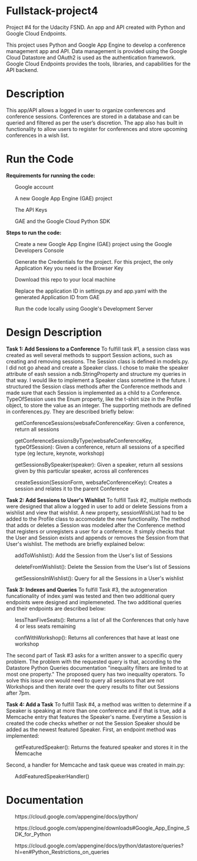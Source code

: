 # Fullstack-project4
Project #4 for the Udacity FSND. An app and API created with Python and Google Cloud Endpoints.

This project uses Python and Google App Engine to develop a conference management app and API. Data management is provided using the Google Cloud Datastore and OAuth2 is used as the authentication framework. Google Cloud Endpoints provides the tools, libraries, and capabilities for the API backend.

<h1>Description</h1>
This app/API allows a logged in user to organize conferences and conference sessions. Conferences are stored in a database and can be queried and filtered as per the user’s discretion. The app also has built in functionality to allow users to register for conferences and store upcoming conferences in a wish list.

<h1>Run the Code</h1>
<b>Requirements for running the code:</b>
<ul>Google account</ul>
<ul>A new Google App Engine (GAE) project</ul>
<ul>The API Keys</ul>
<ul>GAE and the Google Cloud Python SDK</ul>

<b>Steps to run the code:</b>
<ul>Create a new Google App Engine (GAE) project using the Google Developers Console</ul>
<ul>Generate the Credentials for the project. For this project, the only Application Key you need is the Browser Key</ul>
<ul>Download this repo to your local machine</ul>
<ul>Replace the application ID in settings.py and app.yaml with the generated Application ID from GAE</ul>
<ul>Run the code locally using Google's Development Server</ul>

<h1>Design Description</h1>
<b>Task 1: Add Sessions to a Conference</b>
To fulfill task #1, a session class was created as well several methods to support Session actions, such as creating and removing sessions. The Session class is defined in models.py. I did not go ahead and create a Speaker class. I chose to make the speaker attribute of eash session a ndb.StringProperty and structure my queries in that way. I would like to implement a Speaker class sometime in the future. I structured the Session class methods after the Conference methods and made sure that each Session is implemented as a child to a Conference. TypeOfSession uses the Enum property, like the t-shirt size in the Profile object, to store the value as an integer. 
The supporting methods are defined in conferences.py. They are described briefly below:
<ul>getConferenceSessions(websafeConferenceKey: Given a conference, return all sessions</ul>
<ul>getConferenceSessionsByType(websafeConferenceKey, typeOfSession): Given a conference, return all sessions of a specified type (eg lecture, keynote, workshop)</ul>
<ul>getSessionsBySpeaker(speaker): Given a speaker, return all sessions given by this particular speaker, across all conferences</ul>
<ul>createSession(SessionForm, websafeConferenceKey): Creates a session and relates it to the parent Conference</ul>

<b>Task 2: Add Sessions to User's Wishlist</b>
To fulfill Task #2, multiple methods were designed that allow a logged in user to add or delete Sessions from a wishlist and view that wishlist. A new property, sessionWishList had to be added to the Profile class to accomodate the new functionality.
The method that adds or deletes a Session was modeled after the Conference method that registers or unregisters a user for a conference. It simply checks that the User and Session exists and appends or removes the Session from that User's wishlist. The methods are briefly explained below:
<ul>addToWishlist(): Add the Session from the User's list of Sessions</ul>
<ul>deleteFromWishlist(): Delete the Session from the User's list of Sessions</ul>
<ul>getSessionsInWishlist(): Query for all the Sessions in a User's wishlist</ul>

<b>Task 3: Indexes and Queries</b>
To fulfill Task #3, the autogeneration funcationality of index.yaml was tested and then two additional query endpoints were designed and implemeneted. The two additional queries and their endpoints are described below:
<ul>lessThanFiveSeats(): Returns a list of all the Conferences that only have 4 or less seats remaining</ul>
<ul>confWithWorkshop(): Returns all conferences that have at least one workshop</ul>

The second part of Task #3 asks for a written answer to a specific query problem. The problem with the requested query is that, according to the Datastore Python Queries documentation "inequality filters are limited to at most one property." The proposed query has two inequality operators. To solve this issue one would need to query all sessions that are not Workshops and then iterate over the query results to filter out Sessions after 7pm. 

<b>Task 4: Add a Task</b>
To fulfill Task #4, a method was written to determine if a Speaker is speaking at more than one conference and if that is true, add a Memcache entry that features the Speaker's name. Everytime a Session is created the code checks whether or not the Session Speaker should be added as the newest featured Speaker.
First, an endpoint method was implemented:
<ul>getFeaturedSpeaker(): Returns the featured speaker and stores it in the Memcache</ul>
Second, a handler for Memcache and task queue was created in main.py:
<ul>AddFeaturedSpeakerHandler()</ul>

<h1>Documentation</h1>
<ul>https://cloud.google.com/appengine/docs/python/</ul>
<ul>https://cloud.google.com/appengine/downloads#Google_App_Engine_SDK_for_Python</ul>
<ul>https://cloud.google.com/appengine/docs/python/datastore/queries?hl=en#Python_Restrictions_on_queries</ul>
